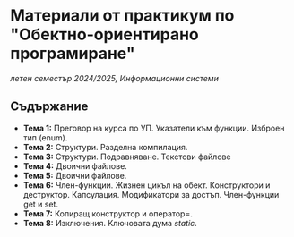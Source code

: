 # Материали от практикум по "Обектно-ориентирано програмиране"
*летен семестър 2024/2025, Информационни системи*

## Съдържание

- **Тема 1:** Преговор на курса по УП. Указатели към функции. Изброен тип (enum).
- **Тема 2:** Структури. Разделна компилация.
- **Тема 3:** Структури. Подравняване. Текстови файлове
- **Тема 4:** Двоични файлове.
- **Тема 5:** Двоични файлове.
- **Тема 6:** Член-функции. Жизнен цикъл на обект. Конструктори и деструктор. Капсулация. Модификатори за достъп. Член-функции get и set.
- **Тема 7:** Копиращ конструктор и оператор=.
- **Тема 8:** Изключения. Ключовата дума *static*.
